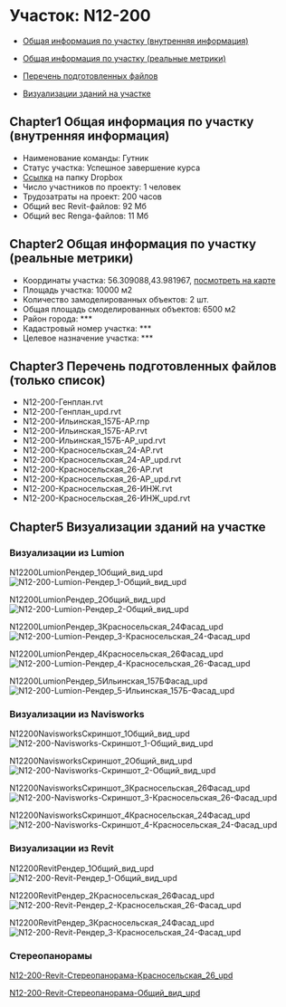 # Участок: N12-200

* [Общая информация по участку (внутренняя информация)](#Chapter1)

* [Общая информация по участку (реальные метрики)](#Chapter2)

* [Перечень подготовленных файлов](#Chapter3)

* [Визуализации зданий на участке](#Chapter5)

## <a id="test">Chapter1</a> Общая информация по участку (внутренняя информация)
+ Наименование команды: Гутник
+ Статус участка: Успешное завершение курса
+ [Ссылка](https://www.dropbox.com/sh/wvvgv1nw1iqred9/AACn0aCzDSGV8Ylff0elRPCga/N12_200?dl=0) на папку Dropbox
+ Число участников по проекту: 1 человек
+ Трудозатраты на проект: 200 часов
+ Общий вес Revit-файлов: 92 Мб
+ Общий вес Renga-файлов: 11 Мб
## <a id="test">Chapter2</a> Общая информация по участку (реальные метрики)
+ Координаты участка: 56.309088,43.981967, [посмотреть на карте]("yandex.ru/maps/47/nizhny-novgorod/?ll=56.309088%2C43.981967&z=19")
+ Площадь участка: 10000 м2
+ Количество замоделированных объектов: 2 шт.
+ Общая площадь смоделированных объектов: 6500 м2
+ Район города: *** 
+ Кадастровый номер участка: *** 
+ Целевое назначение участка: *** 
## <a id="test">Chapter3</a> Перечень подготовленных файлов (только список)
+ N12-200-Генплан.rvt
+ N12-200-Генплан_upd.rvt
+ N12-200-Ильинская_157Б-АР.rnp
+ N12-200-Ильинская_157Б-АР.rvt
+ N12-200-Ильинская_157Б-АР_upd.rvt
+ N12-200-Красносельская_24-АР.rvt
+ N12-200-Красносельская_24-АР_upd.rvt
+ N12-200-Красносельская_26-АР.rvt
+ N12-200-Красносельская_26-АР_upd.rvt
+ N12-200-Красносельская_26-ИНЖ.rvt
+ N12-200-Красносельская_26-ИНЖ_upd.rvt
## <a id="test">Chapter5</a> Визуализации зданий на участке
### Визуализации из Lumion
N12200LumionРендер_1Общий_вид_upd
![N12-200-Lumion-Рендер_1-Общий_вид_upd](/Images/N12_200/N12-200-Lumion-Рендер_1-Общий_вид_upd_Compressed.jpg)

N12200LumionРендер_2Общий_вид_upd
![N12-200-Lumion-Рендер_2-Общий_вид_upd](/Images/N12_200/N12-200-Lumion-Рендер_2-Общий_вид_upd_Compressed.jpg)

N12200LumionРендер_3Красносельская_24Фасад_upd
![N12-200-Lumion-Рендер_3-Красносельская_24-Фасад_upd](/Images/N12_200/N12-200-Lumion-Рендер_3-Красносельская_24-Фасад_upd_Compressed.jpg)

N12200LumionРендер_4Красносельская_26Фасад_upd
![N12-200-Lumion-Рендер_4-Красносельская_26-Фасад_upd](/Images/N12_200/N12-200-Lumion-Рендер_4-Красносельская_26-Фасад_upd_Compressed.jpg)

N12200LumionРендер_5Ильинская_157БФасад_upd
![N12-200-Lumion-Рендер_5-Ильинская_157Б-Фасад_upd](/Images/N12_200/N12-200-Lumion-Рендер_5-Ильинская_157Б-Фасад_upd_Compressed.jpg)

### Визуализации из Navisworks
N12200NavisworksСкриншот_1Общий_вид_upd
![N12-200-Navisworks-Скриншот_1-Общий_вид_upd](/Images/N12_200/N12-200-Navisworks-Скриншот_1-Общий_вид_upd_Compressed.jpg)

N12200NavisworksСкриншот_2Общий_вид_upd
![N12-200-Navisworks-Скриншот_2-Общий_вид_upd](/Images/N12_200/N12-200-Navisworks-Скриншот_2-Общий_вид_upd_Compressed.jpg)

N12200NavisworksСкриншот_3Красносельская_26Фасад_upd
![N12-200-Navisworks-Скриншот_3-Красносельская_26-Фасад_upd](/Images/N12_200/N12-200-Navisworks-Скриншот_3-Красносельская_26-Фасад_upd_Compressed.jpg)

N12200NavisworksСкриншот_4Красносельская_24Фасад_upd
![N12-200-Navisworks-Скриншот_4-Красносельская_24-Фасад_upd](/Images/N12_200/N12-200-Navisworks-Скриншот_4-Красносельская_24-Фасад_upd_Compressed.jpg)

### Визуализации из Revit
N12200RevitРендер_1Общий_вид_upd
![N12-200-Revit-Рендер_1-Общий_вид_upd](/Images/N12_200/N12-200-Revit-Рендер_1-Общий_вид_upd_Compressed.jpg)

N12200RevitРендер_2Красносельская_26Фасад_upd
![N12-200-Revit-Рендер_2-Красносельская_26-Фасад_upd](/Images/N12_200/N12-200-Revit-Рендер_2-Красносельская_26-Фасад_upd_Compressed.jpg)

N12200RevitРендер_3Красносельская_24Фасад_upd
![N12-200-Revit-Рендер_3-Красносельская_24-Фасад_upd](/Images/N12_200/N12-200-Revit-Рендер_3-Красносельская_24-Фасад_upd_Compressed.jpg)

### Стереопанорамы
[N12-200-Revit-Стереопанорама-Красносельская_26_upd](https://pano.autodesk.com/pano.html?url=jpgs/a7d2396b-1c4d-4338-b511-bd170bb4bc11&version=2)

[N12-200-Revit-Стереопанорама-Общий_вид_upd](https://pano.autodesk.com/pano.html?url=jpgs/5cc54a79-55ef-4db2-9a4a-0b0ec980842a&version=2)

